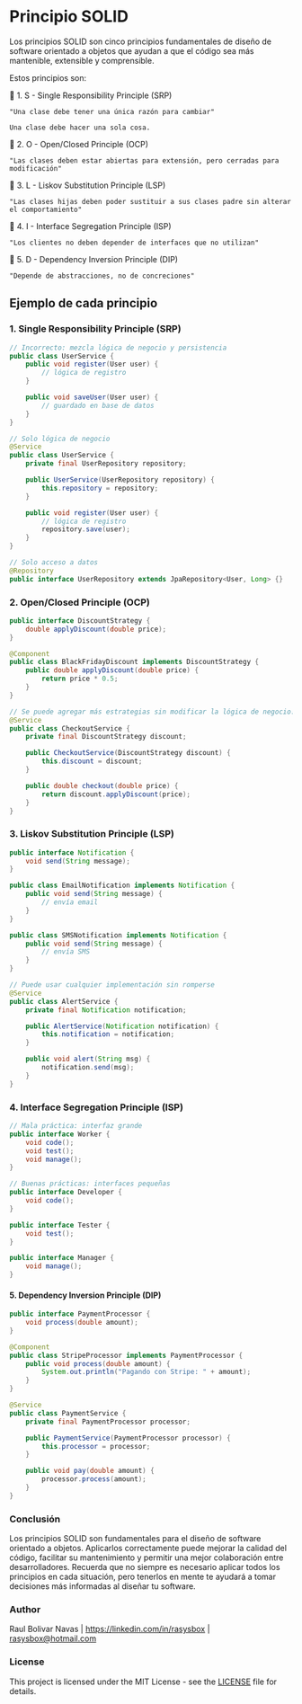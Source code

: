 # Principio SOLID

Los principios SOLID son cinco principios fundamentales de diseño de software orientado a objetos que ayudan a que el código sea más mantenible, extensible y comprensible.

Estos principios son:

🧱 1. S - Single Responsibility Principle (SRP)

    "Una clase debe tener una única razón para cambiar"

    Una clase debe hacer una sola cosa.

🧱 2. O - Open/Closed Principle (OCP)

    "Las clases deben estar abiertas para extensión, pero cerradas para modificación"

🧱 3. L - Liskov Substitution Principle (LSP)

    "Las clases hijas deben poder sustituir a sus clases padre sin alterar el comportamiento"

🧱 4. I - Interface Segregation Principle (ISP)

    "Los clientes no deben depender de interfaces que no utilizan"

🧱 5. D - Dependency Inversion Principle (DIP)

    "Depende de abstracciones, no de concreciones"

## Ejemplo de cada principio

### 1. Single Responsibility Principle (SRP)

```java
// Incorrecto: mezcla lógica de negocio y persistencia
public class UserService {
    public void register(User user) {
        // lógica de registro
    }

    public void saveUser(User user) {
        // guardado en base de datos
    }
}

// Solo lógica de negocio
@Service
public class UserService {
    private final UserRepository repository;

    public UserService(UserRepository repository) {
        this.repository = repository;
    }

    public void register(User user) {
        // lógica de registro
        repository.save(user);
    }
}

// Solo acceso a datos
@Repository
public interface UserRepository extends JpaRepository<User, Long> {}
```

### 2. Open/Closed Principle (OCP)

```java
public interface DiscountStrategy {
    double applyDiscount(double price);
}

@Component
public class BlackFridayDiscount implements DiscountStrategy {
    public double applyDiscount(double price) {
        return price * 0.5;
    }
}

// Se puede agregar más estrategias sin modificar la lógica de negocio:
@Service
public class CheckoutService {
    private final DiscountStrategy discount;

    public CheckoutService(DiscountStrategy discount) {
        this.discount = discount;
    }

    public double checkout(double price) {
        return discount.applyDiscount(price);
    }
}
```

### 3. Liskov Substitution Principle (LSP)

```java
public interface Notification {
    void send(String message);
}

public class EmailNotification implements Notification {
    public void send(String message) {
        // envía email
    }
}

public class SMSNotification implements Notification {
    public void send(String message) {
        // envía SMS
    }
}

// Puede usar cualquier implementación sin romperse
@Service
public class AlertService {
    private final Notification notification;

    public AlertService(Notification notification) {
        this.notification = notification;
    }

    public void alert(String msg) {
        notification.send(msg);
    }
}
```

### 4. Interface Segregation Principle (ISP)

```java
// Mala práctica: interfaz grande
public interface Worker {
    void code();
    void test();
    void manage();
}

// Buenas prácticas: interfaces pequeñas
public interface Developer {
    void code();
}

public interface Tester {
    void test();
}

public interface Manager {
    void manage();
}
```

#### 5. Dependency Inversion Principle (DIP)

```java
public interface PaymentProcessor {
    void process(double amount);
}

@Component
public class StripeProcessor implements PaymentProcessor {
    public void process(double amount) {
        System.out.println("Pagando con Stripe: " + amount);
    }
}

@Service
public class PaymentService {
    private final PaymentProcessor processor;

    public PaymentService(PaymentProcessor processor) {
        this.processor = processor;
    }

    public void pay(double amount) {
        processor.process(amount);
    }
}
```

### Conclusión

Los principios SOLID son fundamentales para el diseño de software orientado a objetos. Aplicarlos correctamente puede mejorar la calidad del código, facilitar su mantenimiento y permitir una mejor colaboración entre desarrolladores. Recuerda que no siempre es necesario aplicar todos los principios en cada situación, pero tenerlos en mente te ayudará a tomar decisiones más informadas al diseñar tu software.

### Author

Raul Bolivar Navas | https://linkedin.com/in/rasysbox | rasysbox@hotmail.com

### License

This project is licensed under the MIT License - see the [LICENSE](LICENSE) file for details.
